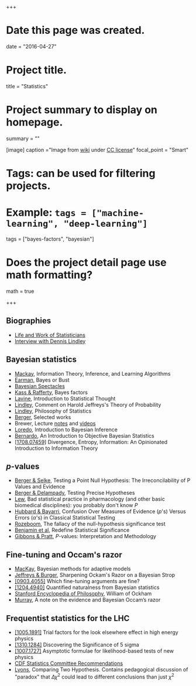 +++
# Date this page was created.
date = "2016-04-27"

# Project title.
title = "Statistics"

# Project summary to display on homepage.
summary = ""

[image]
  caption ="Image from [wiki](https://en.wikipedia.org/wiki/File:Fisher_iris_versicolor_sepalwidth.png) under [CC license](https://creativecommons.org/licenses/by-sa/3.0/)"
  focal_point = "Smart"

# Tags: can be used for filtering projects.
# Example: `tags = ["machine-learning", "deep-learning"]`
tags = ["bayes-factors", "bayesian"]

# Does the project detail page use math formatting?
math = true

+++

## Biographies

* [Life and Work of Statisticians](https://www.york.ac.uk/depts/maths/histstat/lifework.htm)
* [Interview with Dennis Lindley](https://www.youtube.com/watch?v=cgclGi8yEu4)

## Bayesian statistics

* [Mackay](http://www.inference.org.uk/itila/book.html), Information Theory, Inference, and Learning Algorithms
* [Earman](http://www.pitt.edu/~jearman/Earman_1992BayesOrBust.pdf), Bayes or Bust
* [Bayesian Spectacles](https://www.bayesianspectacles.org/)
* [Kass & Rafferty](https://amstat.tandfonline.com/doi/abs/10.1080/01621459.1995.10476572), Bayes factors
* [Lavine](http://people.math.umass.edu/~lavine/Book/book.html), Introduction to Statistical Thought
* [Lindley](https://projecteuclid.org/download/pdfview_1/euclid.ss/1263478377), Comment on Harold Jeffreys's Theory of Probability
* [Lindley](https://www.phil.vt.edu/dmayo/personal_website/Lindley_Philosophy_of_Statistics.pdf), Philosophy of Statistics
* [Berger](https://www2.stat.duke.edu/~berger/papers.html), Selected works
* Brewer, Lecture [notes](https://www.stat.auckland.ac.nz/~brewer/stats331.pdf) and [videos](https://spee.ch/@BrendonBrewer:8/prob-inference-part1)
* [Loredo](http://astrostatistics.psu.edu/su09/lecturenotes/bayesLoredo.pdf), Introduction to Bayesian Inference
* [Bernardo](https://www.uv.es/~bernardo/Slides.pdf), An Introduction to Objective Bayesian Statistics
* [[1708.07459]](https://arxiv.org/abs/1708.07459) Divergence, Entropy, Information: An Opinionated Introduction to Information Theory

## $p$-values

* [Berger & Selke](https://www.tandfonline.com/doi/abs/10.1080/01621459.1987.10478397), Testing a Point Null Hypothesis: The Irreconcilability of P Values and Evidence
* [Berger & Delampady](https://projecteuclid.org/euclid.ss/1177013238), Testing Precise Hypotheses
* [Lew](https://www.ncbi.nlm.nih.gov/pmc/articles/PMC3419900/), Bad statistical practice in pharmacology (and other basic biomedical disciplines): you probably don't know $P$
* [Hubbard & Bayarri](https://www.roma1.infn.it/~dagos/dott-prob_30/Hubbard-Bayarri-2003.pdf), Confusion Over Measures of Evidence ($p$'s) Versus Errors ($\alpha$'s) in Classical Statistical Testing
* [Rozeboom](http://www.psych.ualberta.ca/~rozeboom/files/1960_The_fallacy_of_the_null_hypothesis_significance_test.pdf), The fallacy of the null-hypothesis significance test
* [Benjamin et al](https://www.nature.com/articles/s41562-017-0189-z), Redefine Statistical Significance
* [Gibbons & Pratt](https://amstat.tandfonline.com/doi/pdf/10.1080/00031305.1975.10479106), $P$-values: Interpretation and Methodology

## Fine-tuning and Occam's razor

* [MacKay](http://thesis.library.caltech.edu/25/), Bayesian methods for adaptive models
* [Jeffreys & Burger](http://quasar.as.utexas.edu/papers/ockham), Sharpening Ockam's Razor on a Bayesian Strop
* [[0903.4055]](http://arxiv.org/abs/0903.4055) Which fine-tuning arguments are fine?
* [[1204.4940]](http://arxiv.org/abs/arXiv:1204.4940) Quantified naturalness from Bayesian statistics
* [Stanford Encyclopedia of Philosophy](http://plato.stanford.edu/archives/fall2011/entries/ockham/), William of Ockham
* [Murray](http://mlg.eng.cam.ac.uk/zoubin/papers/05occam/), A note on the evidence and Bayesian Occam’s razor

## Frequentist statistics for the LHC

* [[1005.1891]](http://arxiv.org/abs/1005.1891) Trial factors for the look elsewhere effect in high energy physics
* [[1310.1284]](http://arxiv.org/abs/1310.1284) Discovering the Significance of 5 sigma
* [[1007.1727]](https://arxiv.org/abs/1007.1727) Asymptotic formulae for likelihood-based tests of new physics
* [CDF Statistics Committee Recommendations](https://www-cdf.fnal.gov/physics/statistics/statistics_recommendations.html)
* [Lyons](https://www-cdf.fnal.gov/physics/statistics/notes/lyons-two-hypotheses.ps), Comparing Two Hypothesis. Contains pedagogical discussion of "paradox" that $\Delta\chi^2$ could lead to different conclusions than just $\chi^2$

